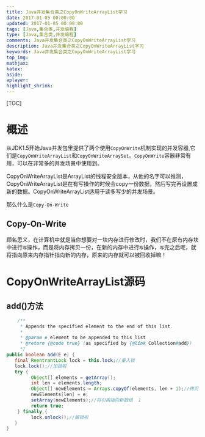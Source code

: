 ```yaml
---
title: Java并发集合类之CopyOnWriteArrayList学习
date: 2017-01-05 00:00:00
updated: 2017-01-05 00:00:00
tags: [Java,集合类,并发编程]
type: [Java,集合类,并发编程]
comments: Java并发集合类之CopyOnWriteArrayList学习
description: Java并发集合类之CopyOnWriteArrayList学习
keywords: Java并发集合类之CopyOnWriteArrayList学习
top_img:
mathjax:
katex:
aside:
aplayer:
highlight_shrink:
---
```


[TOC]

# 概述

从JDK1.5开始Java并发包里提供了两个使用`CopyOnWrite`机制实现的并发容器,它们是`CopyOnWriteArrayList`和`CopyOnWriteArraySet`。`CopyOnWrite`容器非常有用，可以在非常多的并发场景中使用到。

CopyOnWriteArrayList是ArrayList的线程安全版本，从他的名字可以推测，CopyOnWriteArrayList是在有写操作的时候会copy一份数据，然后写完再设置成新的数据。CopyOnWriteArrayList适用于读多写少的并发场景。



那么什么是`Copy-On-Write`

## Copy-On-Write

顾名思义，在计算机中就是当你想要对一块内存进行修改时，我们不在原有内存块中进行`写`操作，而是将内存拷贝一份，在新的内存中进行`写`操作，`写`完之后呢，就将指向原来内存指针指向新的内存，原来的内存就可以被回收掉嘛！





# CopyOnWriteArrayList源码

## add()方法

```java
	/**
     * Appends the specified element to the end of this list.
     *
     * @param e element to be appended to this list
     * @return {@code true} (as specified by {@link Collection#add})
     */
public boolean add(E e) {
   final ReentrantLock lock = this.lock;//重入锁
   lock.lock();//加锁啦
   try {
         Object[] elements = getArray();
         int len = elements.length;
         Object[] newElements = Arrays.copyOf(elements, len + 1);//拷贝新数组
         newElements[len] = e;
         setArray(newElements);//将引用指向新数组  1
         return true;
    } finally {
         lock.unlock();//解锁啦
   }
}
```

